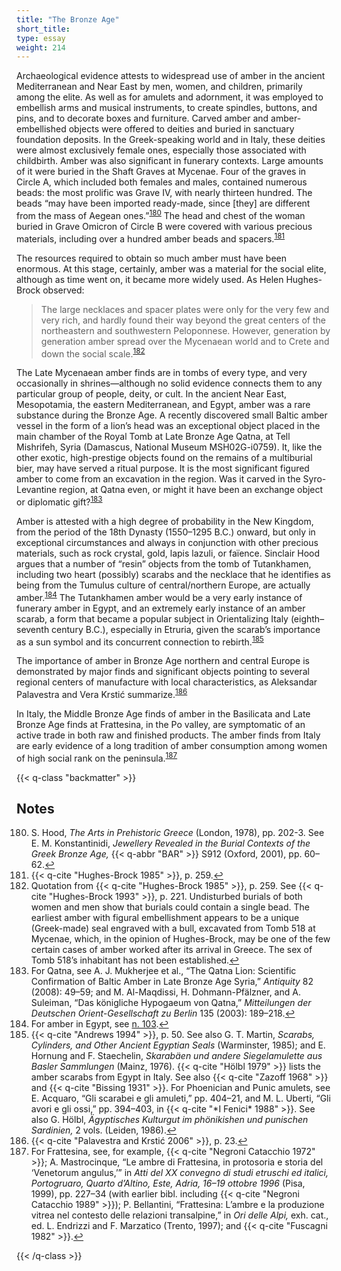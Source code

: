 ```yaml
---
title: "The Bronze Age"
short_title:
type: essay
weight: 214
---
```

Archaeological evidence attests to widespread use of amber in the ancient Mediterranean and Near East by men, women, and children, primarily among the elite. As well as for amulets and adornment, it was employed to embellish arms and musical instruments, to create spindles, buttons, and pins, and to decorate boxes and furniture. Carved amber and amber-embellished objects were offered to deities and buried in sanctuary foundation deposits. In the Greek-speaking world and in Italy, these deities were almost exclusively female ones, especially those associated with childbirth. Amber was also significant in funerary contexts. Large amounts of it were buried in the Shaft Graves at Mycenae. Four of the graves in Circle A, which included both females and males, contained numerous beads: the most prolific was Grave IV, with nearly thirteen hundred. The beads “may have been imported ready-made, since [they] are different from the mass of Aegean ones.”<sup class="footnote-ref" id="fnref:180"><a href="#fn:180" rel="footnote">180</a></sup> The head and chest of the woman buried in Grave Omicron of Circle B were covered with various precious materials, including over a hundred amber beads and spacers.<sup class="footnote-ref" id="fnref:181"><a href="#fn:181" rel="footnote">181</a></sup>

The resources required to obtain so much amber must have been enormous. At this stage, certainly, amber was a material for the social elite, although as time went on, it became more widely used. As Helen Hughes-Brock observed:

> The large necklaces and spacer plates were only for the very few and very rich, and hardly found their way beyond the great centers of the northeastern and southwestern Peloponnese. However, generation by generation amber spread over the Mycenaean world and to Crete and down the social scale.<sup class="footnote-ref" id="fnref:182"><a href="#fn:182" rel="footnote">182</a></sup>

The Late Mycenaean amber finds are in tombs of every type, and very occasionally in shrines—although no solid evidence connects them to any particular group of people, deity, or cult. In the ancient Near East, Mesopotamia, the eastern Mediterranean, and Egypt, amber was a rare substance during the Bronze Age. A recently discovered small Baltic amber vessel in the form of a lion’s head was an exceptional object placed in the main chamber of the Royal Tomb at Late Bronze Age Qatna, at Tell Mishrifeh, Syria (Damascus, National Museum MSH02G-i0759). It, like the other exotic, high-prestige objects found on the remains of a multiburial bier, may have served a ritual purpose. It is the most significant figured amber to come from an excavation in the region. Was it carved in the Syro-Levantine region, at Qatna even, or might it have been an exchange object or diplomatic gift?<sup class="footnote-ref" id="fnref:183"><a href="#fn:183" rel="footnote">183</a></sup>

Amber is attested with a high degree of probability in the New Kingdom, from the period of the 18th Dynasty (1550–1295 B.C.) onward, but only in exceptional circumstances and always in conjunction with other precious materials, such as rock crystal, gold, lapis lazuli, or faïence. Sinclair Hood argues that a number of “resin” objects from the tomb of Tutankhamen, including two heart (possibly) scarabs and the necklace that he identifies as being from the Tumulus culture of central/northern Europe, are actually amber.<sup class="footnote-ref" id="fnref:184"><a href="#fn:184" rel="footnote">184</a></sup> The Tutankhamen amber would be a very early instance of funerary amber in Egypt, and an extremely early instance of an amber scarab, a form that became a popular subject in Orientalizing Italy (eighth–seventh century B.C.), especially in Etruria, given the scarab’s importance as a sun symbol and its concurrent connection to rebirth.<sup class="footnote-ref" id="fnref:185"><a href="#fn:185" rel="footnote">185</a></sup>

The importance of amber in Bronze Age northern and central Europe is demonstrated by major finds and significant objects pointing to several regional centers of manufacture with local characteristics, as Aleksandar Palavestra and Vera Krstić summarize.<sup class="footnote-ref" id="fnref:186"><a href="#fn:186" rel="footnote">186</a></sup>

In Italy, the Middle Bronze Age finds of amber in the Basilicata and Late Bronze Age finds at Frattesina, in the Po valley, are symptomatic of an active trade in both raw and finished products. The amber finds from Italy are early evidence of a long tradition of amber consumption among women of high social rank on the peninsula.<sup class="footnote-ref" id="fnref:187"><a href="#fn:187" rel="footnote">187</a></sup>

{{< q-class "backmatter" >}}

## Notes

<ol start="180">
<li id="fn:180">S. Hood, <i>The Arts in Prehistoric Greece</i> (London, 1978), pp. 202-3. See E. M. Konstantinidi, <i>Jewellery Revealed in the Burial Contexts of the Greek Bronze Age,</i> {{< q-abbr "BAR" >}} S912 (Oxford, 2001), pp. 60–62.<a class="footnote-return" href="#fnref:180">↩</a></li>

<li id="fn:181">{{< q-cite "Hughes-Brock 1985" >}}, p. 259.<a class="footnote-return" href="#fnref:181">↩</a></li>

<li id="fn:182">Quotation from {{< q-cite "Hughes-Brock 1985" >}}, p. 259. See {{< q-cite "Hughes-Brock 1993" >}}, p. 221. Undisturbed burials of both women and men show that burials could contain a single bead. The earliest amber with figural embellishment appears to be a unique (Greek-made) seal engraved with a bull, excavated from Tomb 518 at Mycenae, which, in the opinion of Hughes-Brock, may be one of the few certain cases of amber worked after its arrival in Greece. The sex of Tomb 518’s inhabitant has not been established.<a class="footnote-return" href="#fnref:182">↩</a></li>

<li id="fn:183">For Qatna, see A. J. Mukherjee et al., “The Qatna Lion: Scientific Confirmation of Baltic Amber in Late Bronze Age Syria,” <i>Antiquity</i> 82 (2008): 49–59; and M. Al-Maqdissi, H. Dohmann-Pfälzner, and A. Suleiman, “Das königliche Hypogaeum von Qatna,” <i>Mitteilungen der Deutschen Orient-Gesellschaft zu Berlin</i> 135 (2003): 189–218.<a class="footnote-return" href="#fnref:183">↩</a></li>

<li id="fn:184">For amber in Egypt, see <a href="../10/#fn:103">n. 103</a>.<a class="footnote-return" href="#fnref:184">↩</a></li>

<li id="fn:185">{{< q-cite "Andrews 1994" >}}, p. 50. See also G. T. Martin, <i>Scarabs, Cylinders, and Other Ancient Egyptian Seals</i> (Warminster, 1985); and E. Hornung and F. Staechelin, <i>Skarabäen und andere Siegelamulette aus Basler Sammlungen</i> (Mainz, 1976). {{< q-cite "Hölbl 1979" >}} lists the amber scarabs from Egypt in Italy. See also {{< q-cite "Zazoff 1968" >}} and {{< q-cite "Bissing 1931" >}}. For Phoenician and Punic amulets, see E. Acquaro, “Gli scarabei e gli amuleti,” pp. 404–21, and M. L. Uberti, “Gli avori e gli ossi,” pp. 394–403, in {{< q-cite "*I Fenici* 1988" >}}. See also G. Hölbl, <i>Ägyptisches Kulturgut im phönikishen und punischen Sardinien,</i> 2 vols. (Leiden, 1986).<a class="footnote-return" href="#fnref:185">↩</a></li>

<li id="fn:186">{{< q-cite "Palavestra and Krstić 2006" >}}, p. 23.<a class="footnote-return" href="#fnref:186">↩</a></li>

<li id="fn:187">For Frattesina, see, for example, {{< q-cite "Negroni Catacchio 1972" >}}; A. Mastrocinque, “Le ambre di Frattesina, in protosoria e storia del ‘Venetorum angulus,’” in <i>Atti del XX convegno di studi etruschi ed italici, Portogruaro, Quarto d’Altino, Este, Adria, 16–19 ottobre 1996</i> (Pisa, 1999), pp. 227–34 (with earlier bibl. including {{< q-cite "Negroni Catacchio 1989" >}}); P. Bellantini, “Frattesina: L’ambre e la produzione vitrea nel contesto delle relazioni transalpine,” in <i>Ori delle Alpi,</i> exh. cat., ed. L. Endrizzi and F. Marzatico (Trento, 1997); and {{< q-cite "Fuscagni 1982" >}}.<a class="footnote-return" href="#fnref:187">↩</a></li>
</ol>

{{< /q-class >}}
